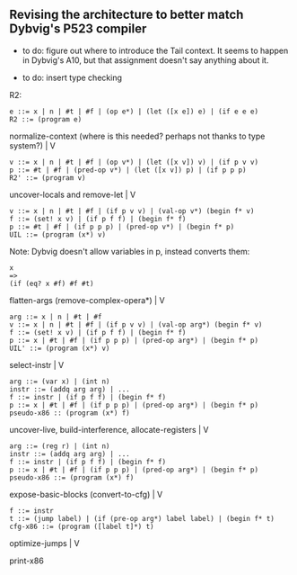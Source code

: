 

Revising the architecture to better match Dybvig's P523 compiler
----------------------------------------------------------------

* to do: figure out where to introduce the Tail context. It seems to
  happen in Dybvig's A10, but that assignment doesn't say anything
  about it.

* to do: insert type checking

R2:

	e ::= x | n | #t | #f | (op e*) | (let ([x e]) e) | (if e e e)
	R2 ::= (program e)

normalize-context (where is this needed? perhaps not thanks to type system?)
|
V

    v ::= x | n | #t | #f | (op v*) | (let ([x v]) v) | (if p v v) 
	p ::= #t | #f | (pred-op v*) | (let ([x v]) p) | (if p p p)
	R2' ::= (program v)
    
uncover-locals and remove-let
|
V

    v ::= x | n | #t | #f | (if p v v) | (val-op v*) (begin f* v)
	f ::= (set! x v) | (if p f f) | (begin f* f)
	p ::= #t | #f | (if p p p) | (pred-op v*) | (begin f* p)
	UIL ::= (program (x*) v)

  Note: Dybvig doesn't allow variables in p, instead converts them:
  
    x
	=>
	(if (eq? x #f) #f #t)

flatten-args (remove-complex-opera*)
|
V

    arg ::= x | n | #t | #f
    v ::= x | n | #t | #f | (if p v v) | (val-op arg*) (begin f* v)
	f ::= (set! x v) | (if p f f) | (begin f* f)
	p ::= x | #t | #f | (if p p p) | (pred-op arg*) | (begin f* p)
	UIL' ::= (program (x*) v)

select-instr
|
V

    arg ::= (var x) | (int n)
    instr ::= (addq arg arg) | ...
	f ::= instr | (if p f f) | (begin f* f)
	p ::= x | #t | #f | (if p p p) | (pred-op arg*) | (begin f* p)
    pseudo-x86 :: (program (x*) f)

uncover-live, build-interference, allocate-registers
|
V

    arg ::= (reg r) | (int n)
    instr ::= (addq arg arg) | ...
	f ::= instr | (if p f f) | (begin f* f)
	p ::= x | #t | #f | (if p p p) | (pred-op arg*) | (begin f* p)
    pseudo-x86 ::= (program (x*) f)

expose-basic-blocks (convert-to-cfg)
|
V

    f ::= instr
	t ::= (jump label) | (if (pre-op arg*) label label) | (begin f* t)
    cfg-x86 ::= (program ([label t]*) t)




optimize-jumps
|
V


print-x86





